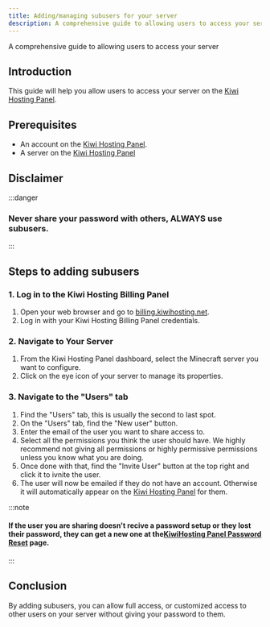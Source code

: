```yaml
---
title: Adding/managing subusers for your server
description: A comprehensive guide to allowing users to access your server
---
```


A comprehensive guide to allowing users to access your server

## Introduction

This guide will help you allow users to access your server on the [Kiwi Hosting Panel](https://gmp.kiwihosting.net).

## Prerequisites

- An account on the [Kiwi Hosting Panel](https://gmp.kiwihosting.net).
- A server on the [Kiwi Hosting Panel](https://gmp.kiwihosting.net)

## Disclaimer

:::danger

### Never share your password with others, ALWAYS use subusers.

:::

## Steps to adding subusers

### 1. Log in to the Kiwi Hosting Billing Panel

1. Open your web browser and go to [billing.kiwihosting.net](https://billing.kiwihosting.net).
2. Log in with your Kiwi Hosting Billing Panel credentials.

### 2. Navigate to Your Server

1. From the Kiwi Hosting Panel dashboard, select the Minecraft server you want to configure.
2. Click on the eye icon of your server to manage its properties.

### 3. Navigate to the "Users" tab

1. Find the "Users" tab, this is usually the second to last spot.
2. On the "Users" tab, find the "New user" button.
3. Enter the email of the user you want to share access to.
4. Select all the permissions you think the user should have. We highly recommend not giving all permissions or highly permissive permissions unless you know what you are doing.
5. Once done with that, find the "Invite User" button at the top right and click it to ivnite the user.
6. The user will now be emailed if they do not have an account. Otherwise it will automatically appear on the [Kiwi Hosting Panel](https://gmp.kiwihosting.net) for them.

:::note

#### If the user you are sharing doesn't recive a password setup or they lost their password, they can get a new one at the[KiwiHosting Panel Password Reset](https://gmp.kiwihosting.net/auth/password) page.

:::

## Conclusion

By adding subusers, you can allow full access, or customized access to other users on your server without giving your password to them.
